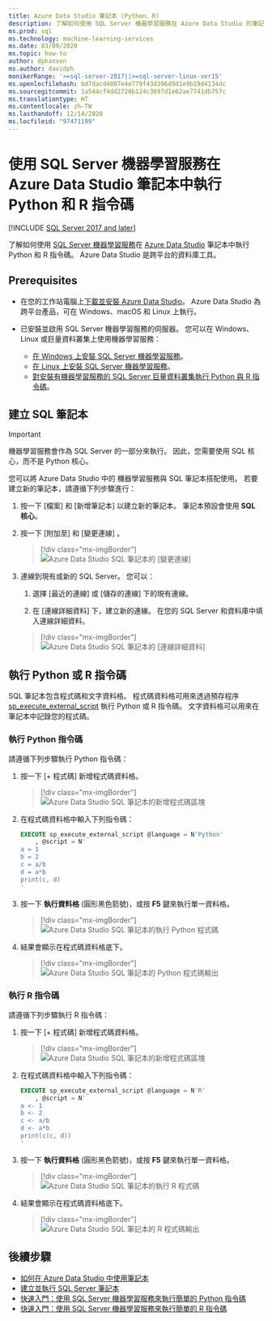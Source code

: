 ```yaml
---
title: Azure Data Studio 筆記本 (Python、R)
description: 了解如何使用 SQL Server 機器學習服務在 Azure Data Studio 的筆記本中執行 Python 和 R 指令碼。
ms.prod: sql
ms.technology: machine-learning-services
ms.date: 03/09/2020
ms.topic: how-to
author: dphansen
ms.author: davidph
monikerRange: '>=sql-server-2017||>=sql-server-linux-ver15'
ms.openlocfilehash: bd7dacd4807e4e779f43d396d9d1e9b19d4134dc
ms.sourcegitcommit: 1a544cf4dd2720b124c3697d1e62ae7741db757c
ms.translationtype: HT
ms.contentlocale: zh-TW
ms.lasthandoff: 12/14/2020
ms.locfileid: "97471199"
---
```

# <a name="run-python-and-r-scripts-in-azure-data-studio-notebooks-with-sql-server-machine-learning-services"></a>使用 SQL Server 機器學習服務在 Azure Data Studio 筆記本中執行 Python 和 R 指令碼
[!INCLUDE [SQL Server 2017 and later](../../includes/applies-to-version/sqlserver2017.md)]

了解如何使用 [SQL Server 機器學習服務](../../azure-data-studio/what-is.md)在 [Azure Data Studio](../sql-server-machine-learning-services.md) 筆記本中執行 Python 和 R 指令碼。 Azure Data Studio 是跨平台的資料庫工具。

## <a name="prerequisites"></a>Prerequisites

- 在您的工作站電腦上[下載並安裝 Azure Data Studio](../../azure-data-studio/download-azure-data-studio.md)。 Azure Data Studio 為跨平台產品，可在 Windows、macOS 和 Linux 上執行。

- 已安裝並啟用 SQL Server 機器學習服務的伺服器。 您可以在 Windows、Linux 或巨量資料叢集上使用機器學習服務：

  - [在 Windows 上安裝 SQL Server 機器學習服務](sql-machine-learning-services-windows-install.md)。
  - [在 Linux 上安裝 SQL Server 機器學習服務](../../linux/sql-server-linux-setup-machine-learning.md)。
  - [對安裝有機器學習服務的 SQL Server 巨量資料叢集執行 Python 與 R 指令碼](../../big-data-cluster/machine-learning-services.md)。

## <a name="create-a-sql-notebook"></a>建立 SQL 筆記本

> [!IMPORTANT]
> 機器學習服務會作為 SQL Server 的一部分來執行。 因此，您需要使用 SQL 核心，而不是 Python 核心。

您可以將 Azure Data Studio 中的 機器學習服務與 SQL 筆記本搭配使用。 若要建立新的筆記本，請遵循下列步驟進行：

1. 按一下 [檔案]  和 [新增筆記本]  以建立新的筆記本。 筆記本預設會使用 **SQL 核心**。

1. 按一下 [附加至]  和 [變更連線]  。 

    > [!div class="mx-imgBorder"]
    > ![Azure Data Studio SQL 筆記本的 [變更連線]](media/ads-attach-to-connection.png)
    
1. 連線到現有或新的 SQL Server。 您可以：

    1. 選擇 [最近的連線]  或 [儲存的連線]  下的現有連線。

    1. 在 [連線詳細資料]  下，建立新的連線。 在您的 SQL Server 和資料庫中填入連線詳細資料。

    > [!div class="mx-imgBorder"]
    > ![Azure Data Studio SQL 筆記本的 [連線詳細資料]](media/ads-connection-details.png)  

## <a name="run-python-or-r-scripts"></a>執行 Python 或 R 指令碼

SQL 筆記本包含程式碼和文字資料格。 程式碼資料格可用來透過預存程序 [sp_execute_external_script](../../relational-databases/system-stored-procedures/sp-execute-external-script-transact-sql.md) 執行 Python 或 R 指令碼。 文字資料格可以用來在筆記本中記錄您的程式碼。

### <a name="run-a-python-script"></a>執行 Python 指令碼

請遵循下列步驟執行 Python 指令碼：

1. 按一下 [+ 程式碼]  新增程式碼資料格。

    > [!div class="mx-imgBorder"]
    > ![Azure Data Studio SQL 筆記本的新增程式碼區塊](media/ads-add-code.png)  

1. 在程式碼資料格中輸入下列指令碼：

    ```sql
    EXECUTE sp_execute_external_script @language = N'Python'
        , @script = N'
    a = 1
    b = 2
    c = a/b
    d = a*b
    print(c, d)
    '
    ```

1. 按一下 **執行資料格** (圓形黑色箭號)，或按 **F5** 鍵來執行單一資料格。

    > [!div class="mx-imgBorder"]
    > ![Azure Data Studio SQL 筆記本的執行 Python 程式碼](media/ads-run-python.png)  

1. 結果會顯示在程式碼資料格底下。

    > [!div class="mx-imgBorder"]
    > ![Azure Data Studio SQL 筆記本的 Python 程式碼輸出](media/ads-run-python-output.png)  

### <a name="run-an-r-script"></a>執行 R 指令碼

請遵循下列步驟執行 R 指令碼：

1. 按一下 [+ 程式碼]  新增程式碼資料格。

    > [!div class="mx-imgBorder"]
    > ![Azure Data Studio SQL 筆記本的新增程式碼區塊](media/ads-add-code.png)  

1. 在程式碼資料格中輸入下列指令碼：

    ```sql
    EXECUTE sp_execute_external_script @language = N'R'
        , @script = N'
    a <- 1
    b <- 2
    c <- a/b
    d <- a*b
    print(c(c, d))
    '
    ```

1. 按一下 **執行資料格** (圓形黑色箭號)，或按 **F5** 鍵來執行單一資料格。

    > [!div class="mx-imgBorder"]
    > ![Azure Data Studio SQL 筆記本的執行 R 程式碼](media/ads-run-r.png)  

1. 結果會顯示在程式碼資料格底下。

    > [!div class="mx-imgBorder"]
    > ![Azure Data Studio SQL 筆記本的 R 程式碼輸出](media/ads-run-r-output.png)  

## <a name="next-steps"></a>後續步驟

- [如何在 Azure Data Studio 中使用筆記本](../../azure-data-studio/notebooks/notebooks-guidance.md)
- [建立並執行 SQL Server 筆記本](../../azure-data-studio/notebooks/notebooks-sql-kernel.md)
- [快速入門：使用 SQL Server 機器學習服務來執行簡單的 Python 指令碼](../tutorials/quickstart-python-create-script.md)
- [快速入門：使用 SQL Server 機器學習服務來執行簡單的 R 指令碼](../tutorials/quickstart-r-create-script.md)